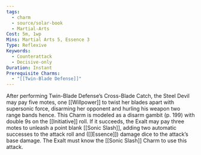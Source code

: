 ```yaml
---
tags:
  - charm
  - source/solar-book
  - Martial-Arts
Cost: 5m, 1wp
Mins: Martial Arts 5, Essence 3
Type: Reflexive
Keywords:
  - Counterattack
  - Decisive-only
Duration: Instant
Prerequisite Charms:
  - "[[Twin-Blade Defense]]"
---
```

After performing Twin-Blade Defense’s Cross-Blade Catch, the Steel Devil may pay five motes, one [[Willpower]] to twist her blades apart with supersonic force, disarming her opponent and hurling his weapon two range bands hence. This Charm is modeled as a disarm gambit (p. 199) with double 9s on the [[Initiative]] roll. If it succeeds, the Exalt may pay three motes to unleash a point blank [[Sonic Slash]], adding two automatic successes to the attack roll and ([[Essence]]) damage dice to the attack’s base damage. The Exalt must know the [[Sonic Slash]] Charm to use this attack.